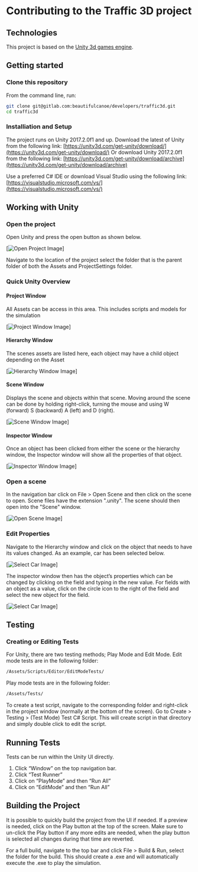# Contributing to the Traffic 3D project

## Technologies

This project is based on the [Unity 3d games engine](https://unity3d.com/unity).

## Getting started

### Clone this repository

From the command line, run:

```sh
git clone git@gitlab.com:beautifulcanoe/developers/traffic3d.git
cd traffic3d
```

### Installiation and Setup

The project runs on Unity 2017.2.0f1 and up. Download the latest of Unity from the following link: [https://unity3d.com/get-unity/download/](https://unity3d.com/get-unity/download/)
Or download Unity 2017.2.0f1 from the following link: [https://unity3d.com/get-unity/download/archive](https://unity3d.com/get-unity/download/archive)

Use a preferred C# IDE or download Visual Studio using the following link: [https://visualstudio.microsoft.com/vs/](https://visualstudio.microsoft.com/vs/)

## Working with Unity

### Open the project

Open Unity and press the open button as shown below.

[![Open Project Image](./docs/OpenProject.png)]

Navigate to the location of the project select the folder that is the parent folder of both the Assets and ProjectSettings folder.

### Quick Unity Overview

#### Project Window

All Assets can be access in this area. This includes scripts and models for the simulation

[![Project Window Image](./docs/ProjectWindow.png)]

#### Hierarchy Window

The scenes assets are listed here, each object may have a child object depending on the Asset

[![Hierarchy Window Image](./docs/HierarchyWindow.png)]

#### Scene Window

Displays the scene and objects within that scene. Moving around the scene can be done by holding right-click, turning the mouse and using W (forward) S (backward) A (left) and D (right).

[![Scene Window Image](./docs/SceneWindow.png)]

#### Inspector Window

Once an object has been clicked from either the scene or the hierarchy window, the Inspector window will show all the properties of that object.

[![Inspector Window Image](./docs/InspectorWindow.png)]

### Open a scene

In the navigation bar click on File > Open Scene and then click on the scene to open. Scene files have the extension ".unity". The scene should then open into the "Scene" window.

[![Open Scene Image](./docs/OpenScene.png)]

### Edit Properties

Navigate to the Hierarchy window and click on the object that needs to have its values changed. As an example, car has been selected below.

[![Select Car Image](./docs/SelectCar.png)]

The inspector window then has the object’s properties which can be changed by clicking on the field and typing in the new value. 
For fields with an object as a value, click on the circle icon to the right of the field and select the new object for the field.

[![Select Car Image](./docs/EditCar.png)]

## Testing

### Creating or Editing Tests

For Unity, there are two testing methods; Play Mode and Edit Mode. Edit mode tests are in the following folder:

```sh
/Assets/Scripts/Editor/EditModeTests/
```

Play mode tests are in the following folder:

```sh
/Assets/Tests/
```

To create a test script, navigate to the corresponding folder and right-click in the project window (normally at the bottom of the screen).
Go to Create > Testing > (Test Mode) Test C# Script. This will create script in that directory and simply double click to edit the script.

## Running Tests

Tests can be run within the Unity UI directly.

1. Click “Window” on the top navigation bar.
1. Click “Test Runner”
1. Click on “PlayMode” and then “Run All”
1. Click on “EditMode” and then “Run All”

## Building the Project

It is possible to quickly build the project from the UI if needed. 
If a preview is needed, click on the Play button at the top of the screen. Make sure to un-click the Play button if any more edits are needed, 
when the play button is selected all changes during that time are reverted.

For a full build, navigate to the top bar and click File > Build & Run, 
select the folder for the build. This should create a .exe and will automatically execute the .exe to play the simulation.